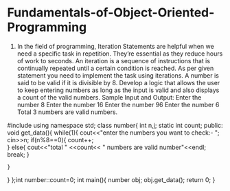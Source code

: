  # Fundamentals-of-Object-Oriented-Programming
1.	In the field of programming, Iteration Statements are helpful when we need a specific task in repetition. They’re essential as they reduce hours of work to seconds. An iteration is a sequence of instructions that is continually repeated until a certain condition is reached. As per given statement you need to implement the task using iterations. 
A number is said to be valid if it is divisible by 8. Develop a logic that allows the user to keep entering numbers as long as the input is valid and also displays a count of the valid numbers. 
Sample Input and Output:
Enter the number
8
Enter the number
16
Enter the number
96
Enter the number
6
Total 3 numbers are valid numbers. 



#include<iostream>
using namespace std;
class number{
	int n,j;
	static int count;
	public:
	void get_data(){
		while(1){
	cout<<"enter the numbers you want to check:- ";
	cin>>n;
	if(n%8==0){
				count++;		
}
else{		cout<<"total " <<count<< " numbers are valid number"<<endl;
				break;
			}	
			
	}
}
};int number::count=0;
int main(){
	number obj;
	obj.get_data();
	return 0;
}
